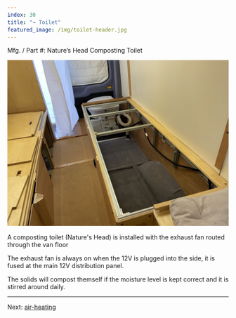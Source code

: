 ```yaml
---
index: 30
title: "→ Toilet"
featured_image: /img/toilet-header.jpg
---
```


Mfg. / Part #: Nature’s Head Composting Toilet

![toilet-header](img/toilet-header.jpg)

A composting toilet (Nature's Head) is installed with the exhaust fan routed through the van floor 

The exhaust fan is always on when the 12V is plugged into the side, it is fused at the main 12V distribution panel.

The solids will compost themself if the moisture level is kept correct and it is stirred around daily. 

---

Next: [air-heating](air-heating)
